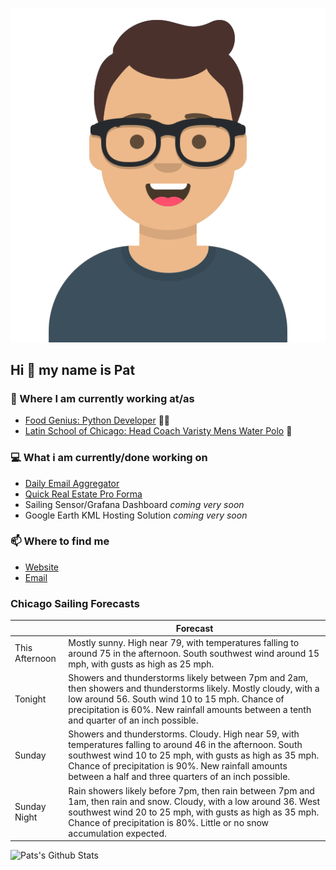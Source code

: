 [![Social banner for p-j-falconer](https://raw.githubusercontent.com/P-J-FALCONER/P-J-FALCONER/master/assets/avataaars.svg)](https://patfalconer.com/)
## Hi :wave: my name is Pat

### 💼 Where I am currently working at/as
- [Food Genius: Python Developer](https://getfoodgenius.com/) 🍔🐍
- [Latin School of Chicago: Head Coach Varisty Mens Water Polo](https://www.latinschool.org/) 🤽


### 💻 What i am currently/done working on
 - [Daily Email Aggregator](https://github.com/P-J-FALCONER/dott_daily_mail)
 - [Quick Real Estate Pro Forma](https://github.com/P-J-FALCONER/henry)
 - Sailing Sensor/Grafana Dashboard *coming very soon*
 - Google Earth KML Hosting Solution *coming very soon*

### 📫 Where to find me
 - [Website](https://patfalconer.com/)
 - [Email](mailto:patrick.j.falconer@gmail.com)


### Chicago Sailing Forecasts
|   | Forecast  |
|---|---|
| This Afternoon | Mostly sunny. High near 79, with temperatures falling to around 75 in the afternoon. South southwest wind around 15 mph, with gusts as high as 25 mph. |
| Tonight | Showers and thunderstorms likely between 7pm and 2am, then showers and thunderstorms likely. Mostly cloudy, with a low around 56. South wind 10 to 15 mph. Chance of precipitation is 60%. New rainfall amounts between a tenth and quarter of an inch possible. |
| Sunday | Showers and thunderstorms. Cloudy. High near 59, with temperatures falling to around 46 in the afternoon. South southwest wind 10 to 25 mph, with gusts as high as 35 mph. Chance of precipitation is 90%. New rainfall amounts between a half and three quarters of an inch possible. |
| Sunday Night | Rain showers likely before 7pm, then rain between 7pm and 1am, then rain and snow. Cloudy, with a low around 36. West southwest wind 20 to 25 mph, with gusts as high as 35 mph. Chance of precipitation is 80%. Little or no snow accumulation expected. |

![Pats's Github Stats](https://github-readme-stats.vercel.app/api?username=p-j-falconer&show_icons=true&theme=radical)
